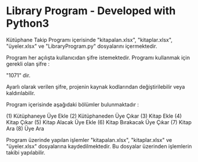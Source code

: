 # Library Program - Developed with Python3

Kütüphane Takip Programı içerisinde "kitapalan.xlsx", "kitaplar.xlsx", "üyeler.xlsx" ve "LibraryProgram.py" dosyalarını içermektedir.

Program her açılışta kullanıcıdan şifre istemektedir. Programı kullanmak için gerekli olan şifre : 

"1071" dir.

Ayarlı olarak verilen şifre, projenin kaynak kodlarından değiştirilebilir veya kaldırılabilir.

Program içerisinde aşağıdaki bölümler bulunmaktadır : 

(1) Kütüphaneye Üye Ekle
(2) Kütüphaneden Üye Çıkar
(3) Kitap Ekle
(4) Kitap Çıkar
(5) Kitap Alacak Üye Ekle
(6) Kitap Bırakacak Üye Çıkar
(7) Kitap Ara
(8) Üye Ara

Program üzerinde yapılan işlemler "kitapalan.xlsx", "kitaplar.xlsx" ve "üyeler.xlsx" dosyalarına kaydedilmektedir. Bu dosyalar üzerinden işlemlerin takibi yapılabilir.

